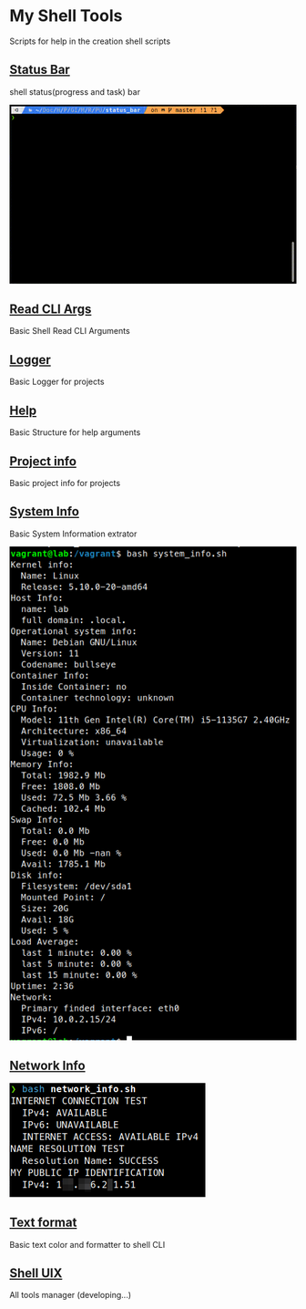 # My Shell Tools

Scripts for help in the creation shell scripts

## [Status Bar](/status_bar.sh)

shell status(progress and task) bar

![status_bar_preview](/status_bar_preview.gif)

## [Read CLI Args](/read_cli_args.sh)

Basic Shell Read CLI Arguments

## [Logger](/logger.sh)

Basic Logger for projects

## [Help](/help.sh)

Basic Structure for help arguments

## [Project info](/project_info.sh)

Basic project info for projects

## [System Info](/system_info.sh)

Basic System Information extrator

![system_info_preview](/system_info_preview.png)

## [Network Info](/network_info.sh)

![network_info](network_info.png)

## [Text format](/text_format/README.md)

Basic text color and formatter to shell CLI

## [Shell UIX](/shell_uix.sh)

All tools manager
(developing...)

